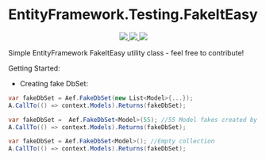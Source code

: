 # EntityFramework.Testing.FakeItEasy

<p align="center">
    <a href="https://ci.appveyor.com/project/mgibas/entityframework-testing-fakeiteasy/branch/master">
        <img src="https://ci.appveyor.com/api/projects/status/github/mgibas/entityframework.testing.fakeiteasy?branch=master&svg=true"></img>
    </a>
    <a href="https://www.gitcheese.com/donate/users/530319/repos/26915270">
        <img src="https://s3.amazonaws.com/gitcheese-ui-master/images/badge.svg"></img>
    </a>
    <a href="https://www.nuget.org/packages/EntityFramework.Testing.FakeItEasy/">
        <img src="https://img.shields.io/nuget/v/EntityFramework.Testing.FakeItEasy.svg?style=flat-square"></img>
    </a>
</p>

Simple EntityFramework FakeItEasy utility class - feel free to contribute!

Getting Started:

- Creating fake DbSet<T>:
```csharp
var fakeDbSet = Aef.FakeDbSet(new List<Model>{...});
A.CallTo(() => context.Models).Returns(fakeDbSet);
```

```csharp
var fakeDbSet =  Aef.FakeDbSet<Model>(55); //55 Model fakes created by FakeItEasy
A.CallTo(() => context.Models).Returns(fakeDbSet);
```

```csharp
var fakeDbSet = Aef.FakeDbSet<Model>(); //Empty collection
A.CallTo(() => context.Models).Returns(fakeDbSet);
```
